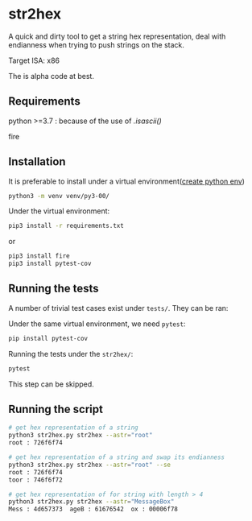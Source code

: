# str2hex

A quick and dirty tool to get a string hex representation, deal with endianness when trying to push strings on the stack.

Target ISA: x86

The is alpha code at best.

## Requirements

python >=3.7 : because of the use of *.isascii()*

fire

## Installation

It is preferable to install under a virtual environment([create python env](https://gist.github.com/ph4ge/97d2dbb6ca47434a8ee0e67aa47ad2c7))

```bash
python3 -m venv venv/py3-00/
```

Under the virtual environment:

```bash
pip3 install -r requirements.txt
```

or

```bash
pip3 install fire
pip3 install pytest-cov
```

## Running the tests

A number of trivial test cases exist under `tests/`. They can be ran:

Under the same virtual environment, we need `pytest`:

```bash
pip install pytest-cov
```
Running the tests under the `str2hex/`:

```bash
pytest
```

This step can be skipped.

## Running the script

```bash
# get hex representation of a string
python3 str2hex.py str2hex --astr="root"
root : 726f6f74

# get hex representation of a string and swap its endianness
python3 str2hex.py str2hex --astr="root" --se
root : 726f6f74
toor : 746f6f72

# get hex representation of for string with length > 4
python3 str2hex.py str2hex --astr="MessageBox"
Mess : 4d657373  ageB : 61676542  ox : 00006f78
```


